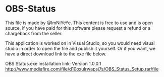 # OBS-Status

This file is made by @ImNiYeYe.
This content is free to use and is open source, if you have paid for this software please request a refund or a chargeback from the seller.

This application is worked on in Visual Studio, so you would need visual studio in order to open the file and publish it yourself.
Or if you want, we have a direct download link to the exe file below. 

OBS Status.exe installation link:
Version 1.0.0.1
http://www.mediafire.com/file/d10oxulrwapsj7s/OBS_Status_Setup.rar/file


